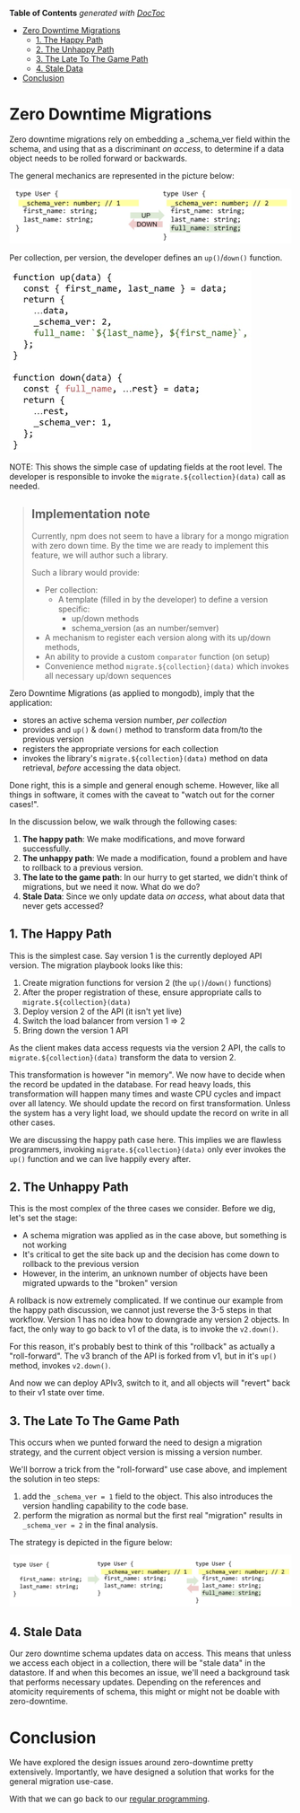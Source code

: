 <!-- START doctoc generated TOC please keep comment here to allow auto update -->
<!-- DON'T EDIT THIS SECTION, INSTEAD RE-RUN doctoc TO UPDATE -->
**Table of Contents**  *generated with [DocToc](https://github.com/thlorenz/doctoc)*

- [Zero Downtime Migrations](#zero-downtime-migrations)
  - [1. The Happy Path](#1-the-happy-path)
  - [2. The Unhappy Path](#2-the-unhappy-path)
  - [3. The Late To The Game Path](#3-the-late-to-the-game-path)
  - [4. Stale Data](#4-stale-data)
- [Conclusion](#conclusion)

<!-- END doctoc generated TOC please keep comment here to allow auto update -->

# Zero Downtime Migrations 

Zero downtime migrations rely on embedding a _schema_ver field within the schema, and using that as a discriminant *on access*, to determine if a data object needs to be rolled forward or backwards.

The general mechanics are represented in the picture below:

![zero down time illustration](./zdt-demo.jpg)

Per collection, per version, the developer defines an `up()`/`down()` function.

![zero down time, up/down methods](./zdt-up-down.jpg)

NOTE: This shows the simple case of updating fields at the root level. 
The developer is responsible to invoke the `migrate.${collection}(data)` call as needed.


> ## Implementation note
> Currently, npm does not seem to have a library for a mongo migration with zero down time. 
> By the time we are ready to implement this feature, we will author such a library. 
>
> Such a library would provide:
> - Per collection:
>   - A template (filled in by the developer) to define a version specific:
>      - up/down methods
>      - schema_version (as an number/semver)
> - A mechanism to register each version along with its up/down methods, 
> - An ability to provide a custom `comparator` function (on setup)
> - Convenience method `migrate.${collection}(data)` which invokes all necessary up/down sequences

Zero Downtime Migrations (as applied to mongodb), imply that the application: 
- stores an active schema version number, _per collection_
- provides and `up()` & `down()` method to transform data from/to the previous version
- registers the appropriate versions for each collection
- invokes the library's `migrate.${collection}(data)` method on data retrieval, _before_ accessing the data object.

Done right, this is a simple and general enough scheme. However, like all things in software, it comes with the caveat to "watch out for the corner cases!".

In the discussion below, we walk through the following cases:
1. **The happy path**: We make modifications, and move forward successfully.
2. **The unhappy path**: We made a modification, found a problem and have to rollback to a previous version.
3. **The late to the game path**: In our hurry to get started, we didn't think of migrations, but we need it now. What do we do?
4. **Stale Data**: Since we only update data _on access_, what about data that never gets accessed?

## 1. The Happy Path
This is the simplest case. Say version 1 is the currently deployed API version.
The migration playbook looks like this:
1. Create migration functions for version 2 (the `up()`/`down()` functions)
2. After the proper registration of these, ensure appropriate calls to `migrate.${collection}(data)`
3. Deploy version 2 of the API (it isn't yet live)
4. Switch the load balancer from version 1 => 2
5. Bring down the version 1 API

As the client makes data access requests via the version 2 API, the calls to `migrate.${collection}(data)`
transform the data to version 2.

This transformation is however "in memory". We now have to decide when the record be updated in the database.
For read heavy loads, this transformation will happen many times and waste CPU cycles and impact over all latency. 
We should update the record on first transformation. Unless the system has a very light load, we should update
the record on write in all other cases. 

We are discussing the happy path case here. This implies we are flawless programmers, invoking 
`migrate.${collection}(data)` only ever invokes the `up()` function and we can live happily every after.


## 2. The Unhappy Path
This is the most complex of the three cases we consider. Before we dig, let's set the stage:
- A schema migration was applied as in the case above, but something is not working
- It's critical to get the site back up and the decision has come down to rollback to the previous version
- However, in the interim, an unknown number of objects have been migrated upwards to the "broken" version

A rollback is now extremely complicated. If we continue our example from the happy path discussion, 
we cannot just reverse the 3-5 steps in that workflow. Version 1 has no idea how to downgrade any version 2 objects. 
In fact, the only way to go back to v1 of the data, is to invoke the `v2.down()`.

For this reason, it's probably best to think of this "rollback" as actually a "roll-forward".
The v3 branch of the API is forked from v1, but in it's `up()` method, invokes `v2.down()`.

And now we can deploy APIv3, switch to it, and all objects will "revert" back to their v1 state over time. 

## 3. The Late To The Game Path
This occurs when we punted forward the need to design a migration strategy, and the current object version
is missing a version number.

We'll borrow a trick from the "roll-forward" use case above, and implement the solution in teo steps:
1. add the `_schema_ver = 1` field to the object. This also introduces the version handling capability to the code base.
2. perform the migration as normal but the first real "migration" results in `_schema_ver = 2` in the final analysis.

The strategy is depicted in the figure below:

![zdt-0-1-2](./zdt-0-1-2.jpg)

## 4. Stale Data
Our zero downtime schema updates data on access. This means that unless we access each object in a collection,
there will be "stale data" in the datastore. If and when this becomes an issue, we'll need a background task that performs necessary updates. Depending on the references and atomicity requirements of schema, this might or might not be doable with zero-downtime.

# Conclusion
We have explored the design issues around zero-downtime pretty extensively. Importantly, we have designed
a solution that works for the general migration use-case.

With that we can go back to our [regular programming](./index.md).
